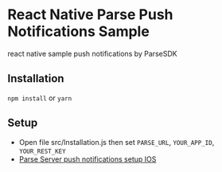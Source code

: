# React Native Parse Push Notifications Sample

react native sample push notifications by ParseSDK
 
## Installation
`npm install` or `yarn`

## Setup
* Open file src/Installation.js then set `PARSE_URL`, `YOUR_APP_ID`, `YOUR_REST_KEY`
* [Parse Server push notifications setup IOS](https://www.back4app.com/docs/ios/push-notifications/parse-server-push-notifications-swift)
